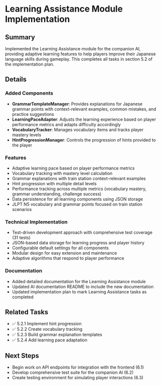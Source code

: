 # Learning Assistance Module Implementation

## Summary
Implemented the Learning Assistance module for the companion AI, providing adaptive learning features to help players improve their Japanese language skills during gameplay. This completes all tasks in section 5.2 of the implementation plan.

## Details

### Added Components
- **GrammarTemplateManager**: Provides explanations for Japanese grammar points with context-relevant examples, common mistakes, and practice suggestions
- **LearningPaceAdapter**: Adjusts the learning experience based on player performance metrics and adapts difficulty accordingly
- **VocabularyTracker**: Manages vocabulary items and tracks player mastery levels
- **HintProgressionManager**: Controls the progression of hints provided to the player

### Features
- Adaptive learning pace based on player performance metrics
- Vocabulary tracking with mastery level calculation
- Grammar explanations with train station context-relevant examples
- Hint progression with multiple detail levels
- Performance tracking across multiple metrics (vocabulary mastery, grammar understanding, challenge success)
- Data persistence for all learning components using JSON storage
- JLPT N5 vocabulary and grammar points focused on train station scenarios

### Technical Implementation
- Test-driven development approach with comprehensive test coverage (31 tests)
- JSON-based data storage for learning progress and player history
- Configurable default settings for all components
- Modular design for easy extension and maintenance
- Adaptive algorithms that respond to player performance

### Documentation
- Added detailed documentation for the Learning Assistance module
- Updated AI documentation README to include the new documentation
- Updated implementation plan to mark Learning Assistance tasks as completed

## Related Tasks
- ✅ 5.2.1 Implement hint progression
- ✅ 5.2.2 Create vocabulary tracking
- ✅ 5.2.3 Build grammar explanation templates
- ✅ 5.2.4 Add learning pace adaptation

## Next Steps
- Begin work on API endpoints for integration with the frontend (6.1)
- Develop comprehensive test suite for the companion AI (6.2)
- Create testing environment for simulating player interactions (6.3) 